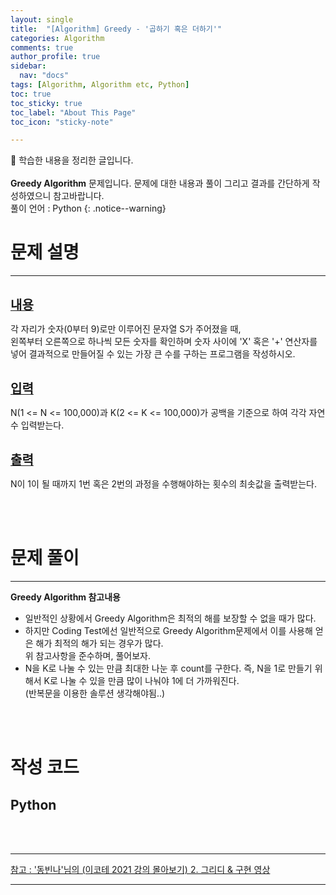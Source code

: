 ```yaml
---
layout: single
title:  "[Algorithm] Greedy - '곱하기 혹은 더하기'" 
categories: Algorithm
comments: true
author_profile: true
sidebar:
  nav: "docs"
tags: [Algorithm, Algorithm etc, Python]
toc: true
toc_sticky: true
toc_label: "About This Page"
toc_icon: "sticky-note"

---
```


📣 학습한 내용을 정리한 글입니다. <br>
<br>
**Greedy Algorithm** 문제입니다. 문제에 대한 내용과 풀이 그리고 결과를 간단하게 작성하였으니 참고바랍니다.  
풀이 언어 : Python
{: .notice--warning}

# 문제 설명

---

<br>
<b><u><span style="font-size:20px">내용</span></u></b>

각 자리가 숫자(0부터 9)로만 이루어진 문자열 S가 주어졌을 때,  
왼쪽부터 오른쪽으로 하나씩 모든 숫자를 확인하며 숫자 사이에 'X' 혹은 '+' 연산자를 넣어 결과적으로 만들어질 수 있는 가장 큰 수를 구하는 프로그램을 작성하시오.

<br>
<b><u><span style="font-size:20px">입력</span></u></b>

N(1 <= N <= 100,000)과 K(2 <= K <= 100,000)가 공백을 기준으로 하여 각각 자연수 입력받는다.

<br>
<b><u><span style="font-size:20px">출력</span></u></b>

N이 1이 될 때까지 1번 혹은 2번의 과정을 수행해야하는 횟수의 최솟값을 출력받는다.

<br>
<br>

# 문제 풀이

---

**Greedy Algorithm 참고내용**
- 일반적인 상황에서 Greedy Algorithm은 최적의 해를 보장할 수 없을 때가 많다.<br>
- 하지만 Coding Test에선 일반적으로 Greedy Algorithm문제에서 이를 사용해 얻은 해가 최적의 해가 되는 경우가 많다.<br>
위 참고사항을 준수하며, 풀어보자.<br>
- N을 K로 나눌 수 있는 만큼 최대한 나눈 후 count를 구한다. 즉, N을 1로 만들기 위해서 K로 나눌 수 있을 만큼 많이 나눠야 1에 더 가까워진다.  
  (반복문을 이용한 솔루션 생각해야됨..)

<br>
<br>

# 작성 코드

## Python

<script src="https://gist.github.com/easyoung-lee/e97426746a7cd2482944b1203f77af42.js"></script>

<br>
<br>

---
[참고 : '동빈나'님의 (이코테 2021 강의 몰아보기) 2. 그리디 & 구현 영상](https://www.youtube.com/watch?v=2zjoKjt97vQ&list=PLRx0vPvlEmdAghTr5mXQxGpHjWqSz0dgC&index=2)

---
